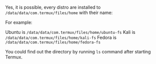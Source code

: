 Yes, it is possible, every distro are installed to `/data/data/com.termux/files/home` with their name:

For example: 

Ubuntu is `/data/data/com.termux/files/home/ubuntu-fs`
Kali is `/data/data/com.termux/files/home/kali-fs`
Fedora is `/data/data/com.termux/files/home/fedora-fs`

You could find out the directory by running `ls` command after starting Termux.